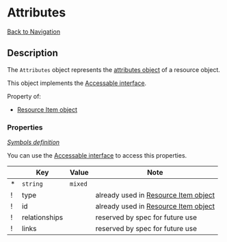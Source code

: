 # Attributes
[Back to Navigation](README.md)

## Description

The `Attributes` object represents the [attributes object](http://jsonapi.org/format/#document-resource-object-attributes) of a resource object.

This object implements the [Accessable interface](objects-introduction.md#value-access).

Property of:
- [Resource Item object](objects-resource-item.md)

### Properties

_[Symbols definition](objects-introduction.md#symbols)_

You can use the [Accessable interface](objects-introduction.md#value-access) to access this properties.

|     | Key | Value | Note |
| --- | --- | ----- | ---- |
| *   | `string` | `mixed` |  |
| !   | type |   | already used in [Resource Item object](objects-resource-item.md) |
| !   | id | | already used in [Resource Item object](objects-resource-item.md) |
| !   | relationships | | reserved by spec for future use |
| !   | links | | reserved by spec for future use |

